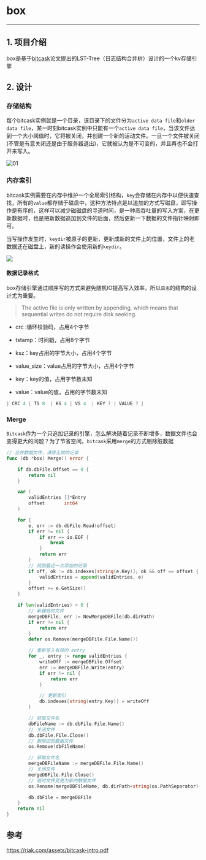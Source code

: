 # box

---

## 1. 项目介绍

box是基于[bitcask](https://riak.com/assets/bitcask-intro.pdf)论文提出的LST-Tree（日志结构合并树）设计的一个kv存储引擎

## 2. 设计

### 存储结构

每个bitcask实例就是一个目录，该目录下的文件分为`active data file`和`older data file`，某一时刻bitcask实例中只能有一个`active data file`，当该文件达到一个大小阈值时，它将被关闭，并创建一个新的活动文件。一旦一个文件被关闭(不管是有意关闭还是由于服务器退出)，它就被认为是不可变的，并且再也不会打开来写入。

![01](https://github.com/jujunwang/picture/blob/master/XiaojunScreenshot2022-07-16%2021.31.45.png?raw=true)

### 内存索引

bitcask实例需要在内存中维护一个全局索引结构，`key`会存储在内存中以便快速查找，所有的`value`都存储于磁盘中，这种方法特点是以追加的方式写磁盘，即写操作是有序的，这样可以减少磁磁盘的寻道时间，是一种高吞吐量的写入方案，在更新数据时，也是把新数据追加到文件的后面，然后更新一下数据的文件指针映射即可。

当写操作发生时，`keydir`被原子的更新，更新成新的文件上的位置，文件上的老数据还在磁盘上，新的读操作会使用新的`keydir`。

![](https://github.com/jujunwang/picture/blob/master/XiaojunScreenshot2022-07-16%2021.32.12.png?raw=true)

#### 数据记录格式

box存储引擎通过顺序写的方式来避免随机IO提高写入效率，所以`日志`的结构的设计尤为重要。

> The active file is only written by appending, which means that sequential writes do not require disk seeking. 

* crc :循环校验码，占用4个字节

* tstamp：时间戳，占用8个字节

* ksz：key占用的字节大小，占用4个字节

* value_size：value占用的字节大小，占用4个字节

* key：key的值，占用字节数未知

* value：value的值，占用的字节数未知 

```go
| CRC 4 | TS 8  | KS 4 | VS 4  | KEY ? | VALUE ? |
```

### Merge

`Bitcask`作为一个只追加记录的引擎，怎么解决随着记录不断增多，数据文件也会变得更大的问题？为了节省空间，`bitcask`采用`merge`的方式剔除脏数据

```go
// 合并数据文件，清除无效的记录
func (db *box) Merge() error {

	if db.dbFile.Offset == 0 {
		return nil
	}

	var (
		validEntries []*Entry
		offset       int64
	)

	for {
		e, err := db.dbFile.Read(offset)
		if err != nil {
			if err == io.EOF {
				break
			}
			return err
		}
		// 找到最近一次添加的记录
		if off, ok := db.indexes[string(e.Key)]; ok && off == offset {
			validEntries = append(validEntries, e)
		}
		offset += e.GetSize()
	}

	if len(validEntries) > 0 {
		// 新建临时文件
		mergeDBFile, err := NewMergeDBFile(db.dirPath)
		if err != nil {
			return err
		}
		defer os.Remove(mergeDBFile.File.Name())

		// 重新写入有效的 entry
		for _, entry := range validEntries {
			writeOff := mergeDBFile.Offset
			err := mergeDBFile.Write(entry)
			if err != nil {
				return err
			}

			// 更新索引
			db.indexes[string(entry.Key)] = writeOff
		}

		// 获取文件名
		dbFileName := db.dbFile.File.Name()
		// 关闭文件
		db.dbFile.File.Close()
		// 删除旧的数据文件
		os.Remove(dbFileName)

		// 获取文件名
		mergeDBFileName := mergeDBFile.File.Name()
		// 关闭文件
		mergeDBFile.File.Close()
		// 临时文件变更为新的数据文件
		os.Rename(mergeDBFileName, db.dirPath+string(os.PathSeparator)+FileName)

		db.dbFile = mergeDBFile
	}
	return nil
}
```



## 参考

https://riak.com/assets/bitcask-intro.pdf 
